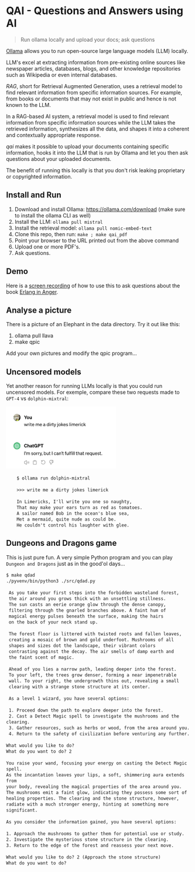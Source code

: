 # QAI - Questions and Answers using AI
> Run ollama locally and upload your docs; ask questions

[Ollama](https://ollama.com) allows you to run open-source large language models (LLM) locally.

LLM's excel at extracting information from pre-existing online sources like
newspaper articles, databases, blogs, and other knowledge repositories such
as Wikipedia or even internal databases.

*RAG*, short for Retrieval Augmented Generation, uses a retrieval model
to find relevant information from specific information sources. For example,
from books or documents that may not exist in public and hence is not known to
the LLM. 

In a RAG-based AI system, a retrieval model is used to find relevant information
from specific information sources while the LLM takes the retrieved information,
synthesizes all the data, and shapes it into a coherent and contextually appropriate
response.

*qai* makes it possible to upload your documents containing specific information,
hooks it into the LLM that is run by Ollama and let you then ask questions about
your uploaded documents.

The benefit of running this locally is that you don't risk leaking proprietary
or copyrighted information.

## Install and Run

1. Download and install Ollama: https://ollama.com/download (make sure to install the ollama CLI as well)
2. Install the LLM: `ollama pull mistral`
3. Install the retrieval model: `ollama pull nomic-embed-text`
3. Clone this repo, then run: `make ; make qai_pdf`
4. Point your browser to the URL printed out from the above command
5. Upload one or more PDF's.
6. Ask questions.

## Demo

Here is a [screen recording](https://youtu.be/JVlqGH9KSnc?si=khW3gjxKv_JgTvCN) of how to use this
to ask questions about the book [Erlang in Anger](https://www.erlang-in-anger.com/).

## Analyse a picture

There is a picture of an Elephant in the data directory. Try it out like this:

1. ollama pull llava
2. make qpic

Add your own pictures and modify the qpic program...

## Uncensored models

Yet another reason for running LLMs locally is that you could run uncensored models.
For exemple, compare these two requests made to `GPT-4` vs `dolphin-mixtral`:

<img src="/images/gpt4-refusing.png" alt="GPT4 refusing" width="300">

```shell. 
    $ ollama run dolphin-mixtral

    >>> write me a dirty jokes limerick

    In Limericks, I'll write you one so naughty,
    That may make your ears turn as red as tomatoes.
    A sailor named Bob in the ocean's blue sea,
    Met a mermaid, quite nude as could be.
    He couldn't control his laughter with glee.
```

## Dungeons and Dragons game

This is just pure fun. A very simple Python program and you can play
`Dungeon and Dragons` just as in the good'ol days...

``` shell.
$ make qdad
./pyvenv/bin/python3 ./src/qdad.py

 As you take your first steps into the forbidden wasteland forest,
 the air around you grows thick with an unsettling stillness.
 The sun casts an eerie orange glow through the dense canopy,
 filtering through the gnarled branches above. A faint hum of
 magical energy pulses beneath the surface, making the hairs
 on the back of your neck stand up.

 The forest floor is littered with twisted roots and fallen leaves,
 creating a mosaic of brown and gold underfoot. Mushrooms of all
 shapes and sizes dot the landscape, their vibrant colors
 contrasting against the decay. The air smells of damp earth and
 the faint scent of magic.

 Ahead of you lies a narrow path, leading deeper into the forest.
 To your left, the trees grow denser, forming a near impenetrable
 wall. To your right, the undergrowth thins out, revealing a small
 clearing with a strange stone structure at its center.

 As a level 1 wizard, you have several options:

 1. Proceed down the path to explore deeper into the forest.
 2. Cast a Detect Magic spell to investigate the mushrooms and the clearing.
 3. Gather resources, such as herbs or wood, from the area around you.
 4. Return to the safety of civilization before venturing any further.

What would you like to do?
What do you want to do? 2

You raise your wand, focusing your energy on casting the Detect Magic spell.
As the incantation leaves your lips, a soft, shimmering aura extends from
your body, revealing the magical properties of the area around you.
The mushrooms emit a faint glow, indicating they possess some sort of
healing properties. The clearing and the stone structure, however,
radiate with a much stronger energy, hinting at something more significant.

As you consider the information gained, you have several options:

1. Approach the mushrooms to gather them for potential use or study.
2. Investigate the mysterious stone structure in the clearing.
3. Return to the edge of the forest and reassess your next move.

What would you like to do? 2 (Approach the stone structure)
What do you want to do? 
```
